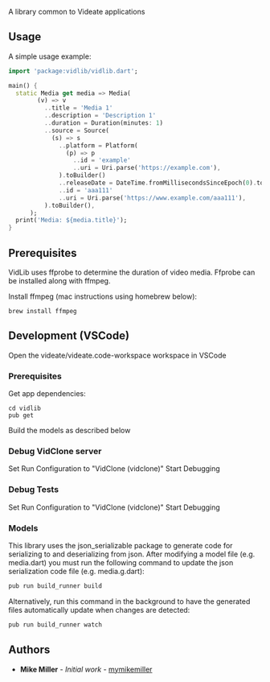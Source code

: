 A library common to Videate applications

## Usage

A simple usage example:

```dart
import 'package:vidlib/vidlib.dart';

main() {
  static Media get media => Media(
        (v) => v
          ..title = 'Media 1'
          ..description = 'Description 1'
          ..duration = Duration(minutes: 1)
          ..source = Source(
            (s) => s
              ..platform = Platform(
                (p) => p
                  ..id = 'example'
                  ..uri = Uri.parse('https://example.com'),
              ).toBuilder()
              ..releaseDate = DateTime.fromMillisecondsSinceEpoch(0).toUtc()
              ..id = 'aaa111'
              ..uri = Uri.parse('https://www.example.com/aaa111'),
          ).toBuilder(),
      );
  print('Media: ${media.title}');
}
```

## Prerequisites

VidLib uses ffprobe to determine the duration of video media. Ffprobe can be
installed along with ffmpeg.

Install ffmpeg (mac instructions using homebrew below):

```
brew install ffmpeg
```

## Development (VSCode)

Open the videate/videate.code-workspace workspace in VSCode

### Prerequisites

Get app dependencies:

```
cd vidlib
pub get
```

Build the models as described below

### Debug VidClone server

Set Run Configuration to "VidClone (vidclone)"
Start Debugging

### Debug Tests
Set Run Configuration to "VidClone (vidclone)"
Start Debugging

### Models

This library uses the json_serializable package to generate code for
serializing to and deserializing from json. After modifying a model file (e.g.
media.dart) you must run the following command to update the json serialization
code file (e.g. media.g.dart):

```dart
pub run build_runner build
```

Alternatively, run this command in the background to have the generated files
automatically update when changes are detected:

```dart
pub run build_runner watch
```

## Authors

* **Mike Miller** - *Initial work* -
  [mymikemiller](https://github.com/mymikemiller)
